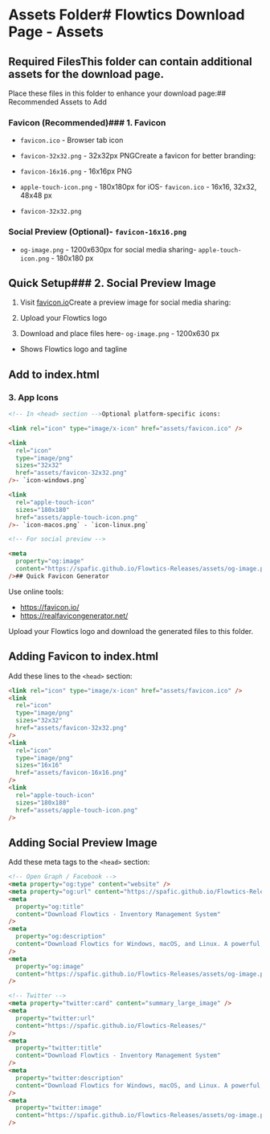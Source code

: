 # Assets Folder# Flowtics Download Page - Assets

## Required FilesThis folder can contain additional assets for the download page.

Place these files in this folder to enhance your download page:## Recommended Assets to Add

### Favicon (Recommended)### 1. Favicon

- `favicon.ico` - Browser tab icon

- `favicon-32x32.png` - 32x32px PNGCreate a favicon for better branding:

- `favicon-16x16.png` - 16x16px PNG

- `apple-touch-icon.png` - 180x180px for iOS- `favicon.ico` - 16x16, 32x32, 48x48 px

- `favicon-32x32.png`

### Social Preview (Optional)- `favicon-16x16.png`

- `og-image.png` - 1200x630px for social media sharing- `apple-touch-icon.png` - 180x180 px

## Quick Setup### 2. Social Preview Image

1. Visit [favicon.io](https://favicon.io/)Create a preview image for social media sharing:

2. Upload your Flowtics logo

3. Download and place files here- `og-image.png` - 1200x630 px

- Shows Flowtics logo and tagline

## Add to index.html

### 3. App Icons

```html
<!-- In <head> section -->Optional platform-specific icons:

<link rel="icon" type="image/x-icon" href="assets/favicon.ico" />

<link
  rel="icon"
  type="image/png"
  sizes="32x32"
  href="assets/favicon-32x32.png"
/>- `icon-windows.png`

<link
  rel="apple-touch-icon"
  sizes="180x180"
  href="assets/apple-touch-icon.png"
/>- `icon-macos.png` - `icon-linux.png`

<!-- For social preview -->

<meta
  property="og:image"
  content="https://spafic.github.io/Flowtics-Releases/assets/og-image.png"
/>## Quick Favicon Generator
```

Use online tools:

- https://favicon.io/
- https://realfavicongenerator.net/

Upload your Flowtics logo and download the generated files to this folder.

## Adding Favicon to index.html

Add these lines to the `<head>` section:

```html
<link rel="icon" type="image/x-icon" href="assets/favicon.ico" />
<link
  rel="icon"
  type="image/png"
  sizes="32x32"
  href="assets/favicon-32x32.png"
/>
<link
  rel="icon"
  type="image/png"
  sizes="16x16"
  href="assets/favicon-16x16.png"
/>
<link
  rel="apple-touch-icon"
  sizes="180x180"
  href="assets/apple-touch-icon.png"
/>
```

## Adding Social Preview Image

Add these meta tags to the `<head>` section:

```html
<!-- Open Graph / Facebook -->
<meta property="og:type" content="website" />
<meta property="og:url" content="https://spafic.github.io/Flowtics-Releases/" />
<meta
  property="og:title"
  content="Download Flowtics - Inventory Management System"
/>
<meta
  property="og:description"
  content="Download Flowtics for Windows, macOS, and Linux. A powerful, modern inventory management system."
/>
<meta
  property="og:image"
  content="https://spafic.github.io/Flowtics-Releases/assets/og-image.png"
/>

<!-- Twitter -->
<meta property="twitter:card" content="summary_large_image" />
<meta
  property="twitter:url"
  content="https://spafic.github.io/Flowtics-Releases/"
/>
<meta
  property="twitter:title"
  content="Download Flowtics - Inventory Management System"
/>
<meta
  property="twitter:description"
  content="Download Flowtics for Windows, macOS, and Linux. A powerful, modern inventory management system."
/>
<meta
  property="twitter:image"
  content="https://spafic.github.io/Flowtics-Releases/assets/og-image.png"
/>
```
